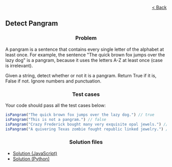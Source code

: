 <p align="right">
  <a href="../home.md">< Back</a>
</p>

<h2>Detect Pangram</h2>

<h3 align="center">Problem</h3>

<p>A pangram is a sentence that contains every single letter of the alphabet at least once. For example, the sentence "The quick brown fox jumps over the lazy dog" is a pangram, because it uses the letters A-Z at least once (case is irrelevant).</p>

<p>Given a string, detect whether or not it is a pangram. Return True if it is, False if not. Ignore numbers and punctuation.</p>

<h3 align="center">Test cases</h3>

<p>Your code should pass all the test cases below:</p>

```js
isPangram("The quick brown fox jumps over the lazy dog.") // true
isPangram("This is not a pangram.") // false
isPangram("Crazy Frederick bought many very exquisite opal jewels.") // true
isPangram("A quivering Texas zombie fought republic linked jewelry.") // true
```

<h3 align="center">Solution files</h3>

- [Solution (JavaScript)](./solution.js)
- [Solution (Python)](./solution.py)